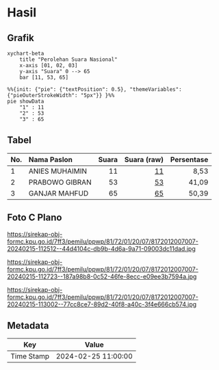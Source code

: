 # Hasil

## Grafik

```mermaid
xychart-beta
    title "Perolehan Suara Nasional"
    x-axis [01, 02, 03]
    y-axis "Suara" 0 --> 65
    bar [11, 53, 65]
```

```mermaid
%%{init: {"pie": {"textPosition": 0.5}, "themeVariables": {"pieOuterStrokeWidth": "5px"}} }%%
pie showData
    "1" : 11
    "2" : 53
    "3" : 65
```

## Tabel

| No. | Nama Paslon    | Suara | Suara (raw) | Persentase |
|:--- |:-------------- | -----:| -----------:| ----------:|
| 1   | ANIES MUHAIMIN | 11    | [11][p-1]   | 8,53       |
| 2   | PRABOWO GIBRAN | 53    | [53][p-2]   | 41,09      |
| 3   | GANJAR MAHFUD  | 65    | [65][p-3]   | 50,39      |


[p-1]: https://github.com/gigit-pemilu/pemilu-2024/blob/main/pilpres/hitung-suara/sub/81-maluku/sub/72-kota-tual/sub/01-pulau-dullah-utara/sub/2007-ohoitel/sub/007-tps/sub/paslon-1.txt
[p-2]: https://github.com/gigit-pemilu/pemilu-2024/blob/main/pilpres/hitung-suara/sub/81-maluku/sub/72-kota-tual/sub/01-pulau-dullah-utara/sub/2007-ohoitel/sub/007-tps/sub/paslon-2.txt
[p-3]: https://github.com/gigit-pemilu/pemilu-2024/blob/main/pilpres/hitung-suara/sub/81-maluku/sub/72-kota-tual/sub/01-pulau-dullah-utara/sub/2007-ohoitel/sub/007-tps/sub/paslon-3.txt

## Foto C Plano

https://sirekap-obj-formc.kpu.go.id/7ff3/pemilu/ppwp/81/72/01/20/07/8172012007007-20240215-112512--44d4104c-db9b-4d6a-9a71-09003dc11dad.jpg

https://sirekap-obj-formc.kpu.go.id/7ff3/pemilu/ppwp/81/72/01/20/07/8172012007007-20240215-112723--187a98b8-0c52-46fe-8ecc-e09ee3b7594a.jpg

https://sirekap-obj-formc.kpu.go.id/7ff3/pemilu/ppwp/81/72/01/20/07/8172012007007-20240215-113002--77cc8ce7-89d2-40f8-a40c-3f4e666cb574.jpg


## Metadata

| Key        | Value               |
| ---------- | ------------------- |
| Time Stamp | 2024-02-25 11:00:00 |



